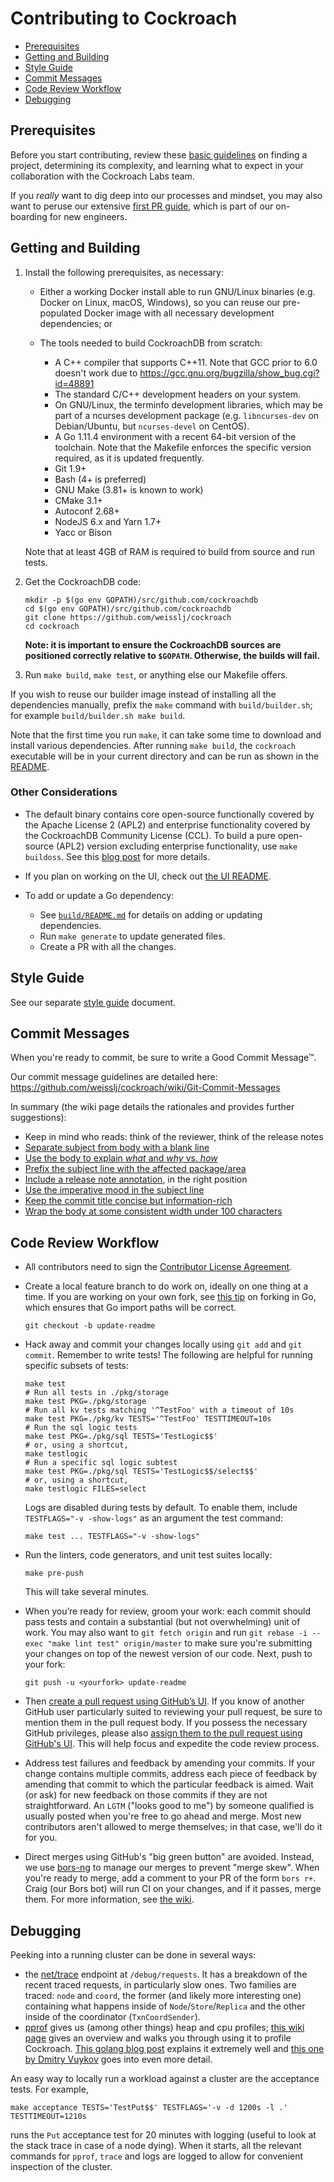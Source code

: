 # Contributing to Cockroach

- [Prerequisites](#prerequisites)
- [Getting and Building](#getting-and-building)
- [Style Guide](#style-guide)
- [Commit Messages](#commit-messages)
- [Code Review Workflow](#code-review-workflow)
- [Debugging](#debugging)

## Prerequisites

Before you start contributing, review these [basic
guidelines](https://www.cockroachlabs.com/docs/stable/contribute-to-cockroachdb.html)
on finding a project, determining its complexity, and learning what to
expect in your collaboration with the Cockroach Labs team.

If you *really* want to dig deep into our processes and mindset, you may also
want to peruse our extensive [first PR guide], which is part of our on-boarding for
new engineers.

## Getting and Building

1. Install the following prerequisites, as necessary:

   - Either a working Docker install able to run GNU/Linux binaries
     (e.g. Docker on Linux, macOS, Windows), so you can reuse our
     pre-populated Docker image with all necessary development
     dependencies; or

   - The tools needed to build CockroachDB from scratch:

     - A C++ compiler that supports C++11. Note that GCC prior to 6.0 doesn't
       work due to https://gcc.gnu.org/bugzilla/show_bug.cgi?id=48891
     - The standard C/C++ development headers on your system.
     - On GNU/Linux, the terminfo development libraries, which may be
       part of a ncurses development package (e.g. `libncurses-dev` on
       Debian/Ubuntu, but `ncurses-devel` on CentOS).
     - A Go 1.11.4 environment with a recent 64-bit version of the toolchain. Note that
       the Makefile enforces the specific version required, as it is updated
       frequently.
     - Git 1.9+
     - Bash (4+ is preferred)
     - GNU Make (3.81+ is known to work)
     - CMake 3.1+
     - Autoconf 2.68+
     - NodeJS 6.x and Yarn 1.7+
     - Yacc or Bison

   Note that at least 4GB of RAM is required to build from source and run tests.

2. Get the CockroachDB code:

   ```shell
   mkdir -p $(go env GOPATH)/src/github.com/cockroachdb
   cd $(go env GOPATH)/src/github.com/cockroachdb
   git clone https://github.com/weisslj/cockroach
   cd cockroach
   ```

   **Note: it is important to ensure the CockroachDB sources are positioned
   correctly relative to `$GOPATH`. Otherwise, the builds will fail.**

3. Run `make build`, `make test`, or anything else our Makefile offers.

If you wish to reuse our builder image instead of installing all the
dependencies manually, prefix the `make` command with
`build/builder.sh`; for example `build/builder.sh make build`.

Note that the first time you run `make`, it can take some time to
download and install various dependencies. After running `make build`,
the `cockroach` executable will be in your current directory and can
be run as shown in the [README](README.md).

### Other Considerations

- The default binary contains core open-source functionally covered by
  the Apache License 2 (APL2) and enterprise functionality covered by
  the CockroachDB Community License (CCL). To build a pure open-source
  (APL2) version excluding enterprise functionality, use `make
  buildoss`. See this [blog post] for more details.

  [blog post]: https://www.cockroachlabs.com/blog/how-were-building-a-business-to-last/

- If you plan on working on the UI, check out [the UI README](pkg/ui).

- To add or update a Go dependency:
  - See [`build/README.md`](build/README.md) for details on adding or updating
    dependencies.
  - Run `make generate` to update generated files.
  - Create a PR with all the changes.

## Style Guide

See our separate [style guide](docs/style.md) document.

## Commit Messages

When you're ready to commit, be sure to write a Good Commit Message™.

Our commit message guidelines are detailed here:
https://github.com/weisslj/cockroach/wiki/Git-Commit-Messages

In summary (the wiki page details the rationales and provides further suggestions):
- Keep in mind who reads: think of the reviewer, think of the release notes
- [Separate subject from body with a blank line](https://github.com/weisslj/cockroach/wiki/Git-Commit-Messages#commit-title)
- [Use the body to explain *what* and *why* vs. *how*](https://github.com/weisslj/cockroach/wiki/Git-Commit-Messages#commit-description)
- [Prefix the subject line with the affected package/area](https://github.com/weisslj/cockroach/wiki/Git-Commit-Messages#commit-title)
- [Include a release note annotation](https://github.com/weisslj/cockroach/wiki/Git-Commit-Messages#release-notes), in the right position
- [Use the imperative mood in the subject line](https://github.com/weisslj/cockroach/wiki/Git-Commit-Messages#commit-title)
- [Keep the commit title concise but information-rich](https://github.com/weisslj/cockroach/wiki/Git-Commit-Messages#commit-title)
- [Wrap the body at some consistent width under 100 characters](https://github.com/weisslj/cockroach/wiki/Git-Commit-Messages#commit-description)

## Code Review Workflow

- All contributors need to sign the [Contributor License
  Agreement](https://cla-assistant.io/cockroachdb/cockroach).

- Create a local feature branch to do work on, ideally on one thing at
  a time.  If you are working on your own fork, see [this
  tip](http://blog.campoy.cat/2014/03/github-and-go-forking-pull-requests-and.html)
  on forking in Go, which ensures that Go import paths will be
  correct.

  ```shell
  git checkout -b update-readme
  ```

- Hack away and commit your changes locally using `git add` and `git commit`.
  Remember to write tests! The following are helpful for running specific
  subsets of tests:

  ```shell
  make test
  # Run all tests in ./pkg/storage
  make test PKG=./pkg/storage
  # Run all kv tests matching '^TestFoo' with a timeout of 10s
  make test PKG=./pkg/kv TESTS='^TestFoo' TESTTIMEOUT=10s
  # Run the sql logic tests
  make test PKG=./pkg/sql TESTS='TestLogic$$'
  # or, using a shortcut,
  make testlogic
  # Run a specific sql logic subtest
  make test PKG=./pkg/sql TESTS='TestLogic$$/select$$'
  # or, using a shortcut,
  make testlogic FILES=select
  ```

  Logs are disabled during tests by default. To enable them, include
  `TESTFLAGS="-v -show-logs"` as an argument the test command:

  ```shell
  make test ... TESTFLAGS="-v -show-logs"
  ```

- Run the linters, code generators, and unit test suites locally:

  ```shell
  make pre-push
  ````

  This will take several minutes.

- When you’re ready for review, groom your work: each commit should pass tests
  and contain a substantial (but not overwhelming) unit of work. You may also
  want to `git fetch origin` and run
  `git rebase -i --exec "make lint test" origin/master` to make sure you're
  submitting your changes on top of the newest version of our code. Next, push
  to your fork:

  ```shell
  git push -u <yourfork> update-readme
  ```

- Then [create a pull request using GitHub’s
  UI](https://help.github.com/articles/creating-a-pull-request). If
  you know of another GitHub user particularly suited to reviewing
  your pull request, be sure to mention them in the pull request
  body. If you possess the necessary GitHub privileges, please also
  [assign them to the pull request using GitHub's
  UI](https://help.github.com/articles/assigning-issues-and-pull-requests-to-other-github-users/).
  This will help focus and expedite the code review process.

- Address test failures and feedback by amending your commits. If your
  change contains multiple commits, address each piece of feedback by
  amending that commit to which the particular feedback is aimed. Wait
  (or ask) for new feedback on those commits if they are not
  straightforward. An `LGTM` ("looks good to me") by someone qualified
  is usually posted when you're free to go ahead and merge. Most new
  contributors aren't allowed to merge themselves; in that case, we'll
  do it for you.

- Direct merges using GitHub's "big green button" are avoided.  Instead, we use
  [bors-ng](https://bors.tech/documentation/) to manage our merges to prevent
  "merge skew".  When you're ready to merge, add a comment to your PR of the
  form `bors r+`. Craig (our Bors bot)
  will run CI on your changes, and if it passes, merge them.  For more
  information, see [the wiki](https://github.com/weisslj/cockroach/wiki/Bors-merge-bot).

## Debugging

Peeking into a running cluster can be done in several ways:

- the [net/trace](https://godoc.org/golang.org/x/net/trace) endpoint
  at `/debug/requests`.  It has a breakdown of the recent traced
  requests, in particularly slow ones. Two families are traced: `node`
  and `coord`, the former (and likely more interesting one) containing
  what happens inside of `Node`/`Store`/`Replica` and the other inside
  of the coordinator (`TxnCoordSender`).
- [pprof](https://golang.org/pkg/net/http/pprof/) gives us (among
  other things) heap and cpu profiles; [this wiki page](https://github.com/weisslj/cockroach/wiki/pprof)
  gives an overview and walks you through using it to profile Cockroach.
  [This golang blog post](http://blog.golang.org/profiling-go-programs)
  explains it extremely well and [this one by Dmitry
  Vuykov](https://software.intel.com/en-us/blogs/2014/05/10/debugging-performance-issues-in-go-programs)
  goes into even more detail.

An easy way to locally run a workload against a cluster are the acceptance
tests. For example,

```shell
make acceptance TESTS='TestPut$$' TESTFLAGS='-v -d 1200s -l .' TESTTIMEOUT=1210s
```

runs the `Put` acceptance test for 20 minutes with logging (useful to look at
the stack trace in case of a node dying). When it starts, all the relevant
commands for `pprof`, `trace` and logs are logged to allow for convenient
inspection of the cluster.

[first PR guide]: docs/first-pr.md
